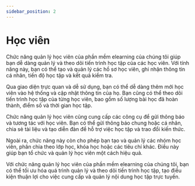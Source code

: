 ```yaml
---
sidebar_position: 2
---
```


# Học viên

Chức năng quản lý học viên của phần mềm elearning của chúng tôi giúp bạn dễ dàng quản lý và theo dõi tiến trình học tập của các học viên. Với tính năng này, bạn có thể tạo và quản lý các hồ sơ học viên, ghi nhận thông tin cá nhân, tiến độ học tập và kết quả kiểm tra.

Qua giao diện trực quan và dễ sử dụng, bạn có thể dễ dàng thêm mới học viên vào hệ thống và cập nhật thông tin của họ. Bạn cũng có thể theo dõi tiến trình học tập của từng học viên, bao gồm số lượng bài học đã hoàn thành, điểm số và thời gian học tập.

Chức năng quản lý học viên cũng cung cấp các công cụ để gửi thông báo và tương tác với học viên. Bạn có thể gửi thông báo chung hoặc cá nhân, chia sẻ tài liệu và tạo diễn đàn để hỗ trợ việc học tập và trao đổi kiến thức.

Ngoài ra, chức năng này còn cho phép bạn tạo và quản lý các nhóm học viên, phân chia theo lớp học, khóa học hoặc các tiêu chí khác. Điều này giúp bạn tổ chức và quản lý học viên một cách hiệu quả.

Với chức năng quản lý học viên của phần mềm elearning của chúng tôi, bạn có thể tối ưu hóa quá trình quản lý và theo dõi tiến trình học tập, tạo điều kiện thuận lợi cho việc cung cấp và quản lý nội dung học tập trực tuyến.